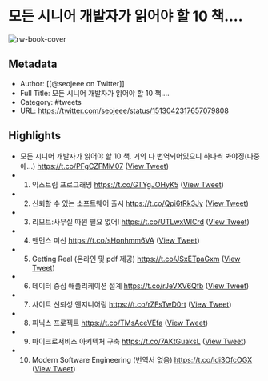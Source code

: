 # 모든 시니어 개발자가 읽어야 할 10 책....

![rw-book-cover](https://pbs.twimg.com/profile_images/3732252917/a19c2c6ff2c3d5a0c4434c473c8901ef.jpeg)

## Metadata
- Author: [[@seojeee on Twitter]]
- Full Title: 모든 시니어 개발자가 읽어야 할 10 책....
- Category: #tweets
- URL: https://twitter.com/seojeee/status/1513042317657079808

## Highlights
- 모든 시니어 개발자가 읽어야 할 10 책. 거의 다 번역되어있으니 하나씩 봐야징(나중에…) https://t.co/PFgCZFMM07 ([View Tweet](https://twitter.com/seojeee/status/1513042317657079808))
- 1. 익스트림 프로그래밍
  https://t.co/GTYgJOHyK5 ([View Tweet](https://twitter.com/seojeee/status/1513042404068114436))
- 2. 신뢰할 수 있는 소프트웨어 출시
  https://t.co/Qpi6tRk3Jy ([View Tweet](https://twitter.com/seojeee/status/1513042469125963776))
- 3. 리모트:사무실 따윈 필요 없어!
  https://t.co/UTLwxWlCrd ([View Tweet](https://twitter.com/seojeee/status/1513042551791521797))
- 4. 맨먼스 미신 
  https://t.co/sHonhmm6VA ([View Tweet](https://twitter.com/seojeee/status/1513042595621920770))
- 5. Getting Real (온라인 및 pdf 제공)
  https://t.co/JSxETpaGxm ([View Tweet](https://twitter.com/seojeee/status/1513042652920369159))
- 6. 데이터 중심 애플리케이션 설계
  https://t.co/rJeVXV6Qfb ([View Tweet](https://twitter.com/seojeee/status/1513042696482422784))
- 7. 사이트 신뢰성 엔지니어링 
  https://t.co/rZFsTwD0rt ([View Tweet](https://twitter.com/seojeee/status/1513042768515399681))
- 8. 피닉스 프로젝트 
  https://t.co/TMsAceVEfa ([View Tweet](https://twitter.com/seojeee/status/1513042815525089283))
- 9. 마이크로서비스 아키텍처 구축 
  https://t.co/7AKtGuaksL ([View Tweet](https://twitter.com/seojeee/status/1513042887637753861))
- 10. Modern Software Engineering (번역서 없음)
  https://t.co/ldi3OfcOGX ([View Tweet](https://twitter.com/seojeee/status/1513042977085538311))
